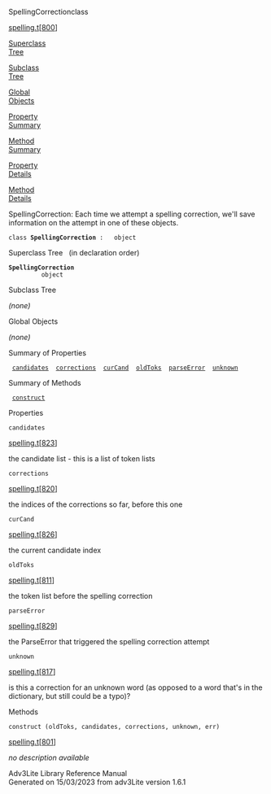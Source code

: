 <span class="title">SpellingCorrection</span><span class="type">class</span>

[spelling.t](../file/spelling.t.html)\[[800](../source/spelling.t.html#800)\]

[Superclass  
Tree](#_SuperClassTree_)

[Subclass  
Tree](#_SubClassTree_)

[Global  
Objects](#_ObjectSummary_)

[Property  
Summary](#_PropSummary_)

[Method  
Summary](#_MethodSummary_)

[Property  
Details](#_Properties_)

[Method  
Details](#_Methods_)

<div class="fdesc">

SpellingCorrection: Each time we attempt a spelling correction, we'll
save information on the attempt in one of these objects.

`class `**`SpellingCorrection`**` :   object`

</div>

<span id="_SuperClassTree_"></span>

<div class="mjhd">

<span class="hdln">Superclass Tree</span>   (in declaration order)

</div>

**`SpellingCorrection`**  
`         object`  
<span id="_SubClassTree_"></span>

<div class="mjhd">

<span class="hdln">Subclass Tree</span>  

</div>

*(none)* <span id="_ObjectSummary_"></span>

<div class="mjhd">

<span class="hdln">Global Objects</span>  

</div>

*(none)* <span id="_PropSummary_"></span>

<div class="mjhd">

<span class="hdln">Summary of Properties</span>  

</div>

` `[`candidates`](#candidates)`  `[`corrections`](#corrections)`  `[`curCand`](#curCand)`  `[`oldToks`](#oldToks)`  `[`parseError`](#parseError)`  `[`unknown`](#unknown)`  `

<span id="_MethodSummary_"></span>

<div class="mjhd">

<span class="hdln">Summary of Methods</span>  

</div>

` `[`construct`](#construct)`  `

<span id="_Properties_"></span>

<div class="mjhd">

<span class="hdln">Properties</span>  

</div>

<span id="candidates"></span>

`candidates`

[spelling.t](../file/spelling.t.html)\[[823](../source/spelling.t.html#823)\]

<div class="desc">

the candidate list - this is a list of token lists

</div>

<span id="corrections"></span>

`corrections`

[spelling.t](../file/spelling.t.html)\[[820](../source/spelling.t.html#820)\]

<div class="desc">

the indices of the corrections so far, before this one

</div>

<span id="curCand"></span>

`curCand`

[spelling.t](../file/spelling.t.html)\[[826](../source/spelling.t.html#826)\]

<div class="desc">

the current candidate index

</div>

<span id="oldToks"></span>

`oldToks`

[spelling.t](../file/spelling.t.html)\[[811](../source/spelling.t.html#811)\]

<div class="desc">

the token list before the spelling correction

</div>

<span id="parseError"></span>

`parseError`

[spelling.t](../file/spelling.t.html)\[[829](../source/spelling.t.html#829)\]

<div class="desc">

the ParseError that triggered the spelling correction attempt

</div>

<span id="unknown"></span>

`unknown`

[spelling.t](../file/spelling.t.html)\[[817](../source/spelling.t.html#817)\]

<div class="desc">

is this a correction for an unknown word (as opposed to a word that's in
the dictionary, but still could be a typo)?

</div>

<span id="_Methods_"></span>

<div class="mjhd">

<span class="hdln">Methods</span>  

</div>

<span id="construct"></span>

`construct (oldToks, candidates, corrections, unknown, err)`

[spelling.t](../file/spelling.t.html)\[[801](../source/spelling.t.html#801)\]

<div class="desc">

*no description available*

</div>

<div class="ftr">

Adv3Lite Library Reference Manual  
Generated on 15/03/2023 from adv3Lite version 1.6.1

</div>
